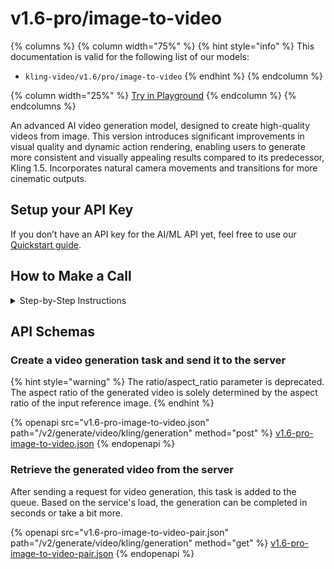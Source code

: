 # v1.6-pro/image-to-video

{% columns %}
{% column width="75%" %}
{% hint style="info" %}
This documentation is valid for the following list of our models:

* `kling-video/v1.6/pro/image-to-video`
{% endhint %}
{% endcolumn %}

{% column width="25%" %}
<a href="https://aimlapi.com/app/?model=kling-video/v1.6/pro/image-to-video&#x26;mode=video" class="button primary">Try in Playground</a>
{% endcolumn %}
{% endcolumns %}

An advanced AI video generation model, designed to create high-quality videos from image. This version introduces significant improvements in visual quality and dynamic action rendering, enabling users to generate more consistent and visually appealing results compared to its predecessor, Kling 1.5. Incorporates natural camera movements and transitions for more cinematic outputs.

## Setup your API Key

If you don’t have an API key for the AI/ML API yet, feel free to use our [Quickstart guide](https://docs.aimlapi.com/quickstart/setting-up).

## How to Make a Call

<details>

<summary>Step-by-Step Instructions</summary>

Generating a video using this model involves sequentially calling two endpoints:&#x20;

* The first one is for creating and sending a video generation task to the server (returns a generation ID).
* The second one is for requesting the generated video from the server using the generation ID received from the first endpoint.&#x20;

Below, you can find both corresponding API schemas.

</details>

## API Schemas

### Create a video generation task and send it to the server

{% hint style="warning" %}
The ratio/aspect\_ratio parameter is deprecated. The aspect ratio of the generated video is solely determined by the aspect ratio of the input reference image.
{% endhint %}

{% openapi src="v1.6-pro-image-to-video.json" path="/v2/generate/video/kling/generation" method="post" %}
[v1.6-pro-image-to-video.json](v1.6-pro-image-to-video.json)
{% endopenapi %}

### Retrieve the generated video from the server

After sending a request for video generation, this task is added to the queue. Based on the service's load, the generation can be completed in seconds or take a bit more.&#x20;

{% openapi src="v1.6-pro-image-to-video-pair.json" path="/v2/generate/video/kling/generation" method="get" %}
[v1.6-pro-image-to-video-pair.json](v1.6-pro-image-to-video-pair.json)
{% endopenapi %}
